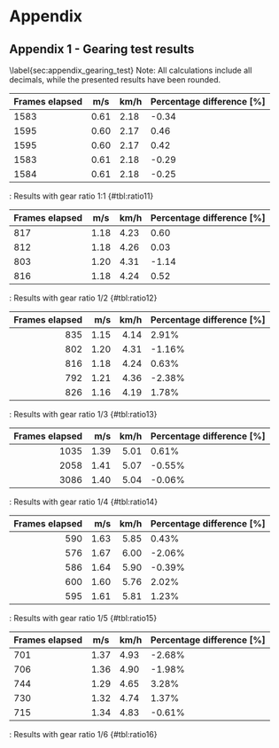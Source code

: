 # Appendix

## Appendix 1 - Gearing test results
\label{sec:appendix_gearing_test}
Note: All calculations include all decimals, while the presented results have been rounded.

| Frames elapsed | m/s  | km/h | Percentage difference [%] |
|----------------|------|------|---------------------------|
| 1583           | 0.61 | 2.18 |                     -0.34 |
| 1595           | 0.60 | 2.17 |                      0.46 |
| 1595           | 0.60 | 2.17 |                      0.42 |
| 1583           | 0.61 | 2.18 |                     -0.29 |
| 1584           | 0.61 | 2.18 |                     -0.25 |
: Results with gear ratio 1:1 {#tbl:ratio11}

| Frames elapsed | m/s  | km/h | Percentage difference [%] |
|----------------|------|------|---------------------------|
| 817           | 1.18 | 4.23 |                      0.60 |
| 812           | 1.18 | 4.26 |                      0.03 |
| 803           | 1.20 | 4.31 |                     -1.14 |
| 816           | 1.18 | 4.24 |                      0.52 |
: Results with gear ratio 1/2 {#tbl:ratio12}

|  Frames elapsed | m/s | km/h | Percentage difference [%] |
|  ------: | ------: | ------: | ------ |
|  835 | 1.15 | 4.14 | 2.91% |
|  802 | 1.20 | 4.31 | -1.16% |
|  816 | 1.18 | 4.24 | 0.63% |
|  792 | 1.21 | 4.36 | -2.38% |
|  826 | 1.16 | 4.19 | 1.78% |
: Results with gear ratio 1/3 {#tbl:ratio13}

|  Frames elapsed | m/s | km/h | Percentage difference [%] |
|  ------: | ------: | ------: | ------ |
|  1035 | 1.39 | 5.01 | 0.61% |
|  2058 | 1.41 | 5.07 | -0.55% |
|  3086 | 1.40 | 5.04 | -0.06% |
: Results with gear ratio 1/4 {#tbl:ratio14}

|  Frames elapsed | m/s | km/h | Percentage difference [%] |
|  ------: | ------: | ------: | ------ |
|  590 | 1.63 | 5.85 | 0.43% |
|  576 | 1.67 | 6.00 | -2.06% |
|  586 | 1.64 | 5.90 | -0.39% |
|  600 | 1.60 | 5.76 | 2.02% |
|  595 | 1.61 | 5.81 | 1.23% |
: Results with gear ratio 1/5 {#tbl:ratio15}

|  Frames elapsed | m/s | km/h | Percentage difference [%] |
|  ------ | ------ | ------ | ------ |
|  701 | 1.37 | 4.93 | -2.68% |
|  706 | 1.36 | 4.90 | -1.98% |
|  744 | 1.29 | 4.65 | 3.28% |
|  730 | 1.32 | 4.74 | 1.37% |
|  715 | 1.34 | 4.83 | -0.61% |
: Results with gear ratio 1/6 {#tbl:ratio16}

